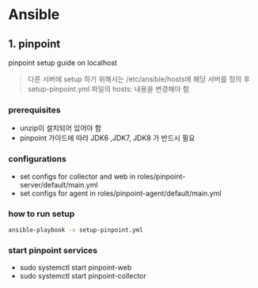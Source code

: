 # Ansible

## 1. pinpoint
pinpoint setup guide on localhost  
> 다른 서버에 setup 하기 위해서는 /etc/ansible/hosts에 해당 서버를 정의 후
> setup-pinpoint.yml 파일의 hosts: 내용을 변경해야 함

### prerequisites
- unzip이 설치되어 있어야 함
- pinpoint 가이드에 따라 JDK6 ,JDK7, JDK8 가 반드시 필요

### configurations
- set configs for collector and web in roles/pinpoint-server/default/main.yml
- set configs for agent in roles/pinpoint-agent/default/main.yml


### how to run setup

```sh
ansible-playbook -v setup-pinpoint.yml
```

### start pinpoint services
- sudo systemctl start pinpoint-web
- sudo systemctl start pinpoint-collector

